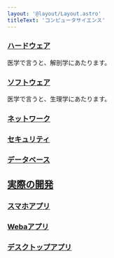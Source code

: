 ```yaml
---
layout: '@layout/Layout.astro'
titleText: 'コンピュータサイエンス'
---
```

### [ハードウェア](/b/cs/h)
医学で言うと、解剖学にあたります。
### [ソフトウェア](/b/cs/s)
医学で言うと、生理学にあたります。

### [ネットワーク](/b/cs/a/nw)
### [セキュリティ](/b/cs/a/sc)
### [データベース](/b/cs/a/db)

## [実際の開発](/b/cs/dev)
### [スマホアプリ](/b/cs/dev/smartphone)
### [Webaアプリ](/b/cs/dev/web)
### [デスクトップアプリ](/b/cs/dev/desktop)